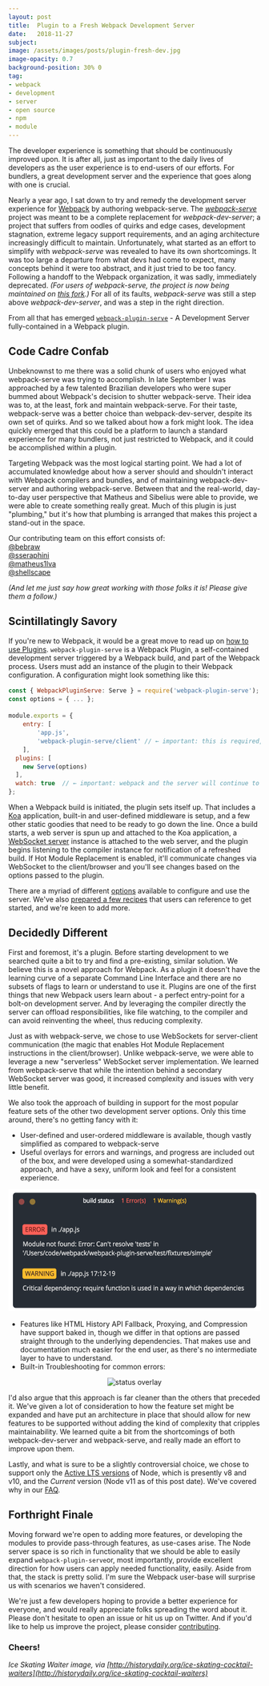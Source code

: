 ```yaml
---
layout: post
title:  Plugin to a Fresh Webpack Development Server
date:   2018-11-27
subject:
image: /assets/images/posts/plugin-fresh-dev.jpg
image-opacity: 0.7
background-position: 30% 0
tag:
- webpack
- development
- server
- open source
- npm
- module
---
```


The developer experience is something that should be continuously improved upon. It is after all, just as important to the daily lives of developers as the user experience is to end-users of our efforts. For bundlers, a great development server and the experience that goes along with one is crucial.

<!-- more -->

Nearly a year ago, I sat down to try and remedy the development server experience for [Webpack](https://www.npmjs.com/package/webpack) by authoring webpack-serve. The _[webpack-serve](https://www.npmjs.com/package/webpack-serve)_ project was meant to be a complete replacement for _webpack-dev-server_; a project that suffers from oodles of quirks and edge cases, development stagnation, extreme legacy support requirements, and an aging architecture increasingly difficult to maintain. Unfortunately, what started as an effort to simplify with _webpack-serve_ was revealed to have its own shortcomings. It was too large a departure from what devs had come to expect, many concepts behind it were too abstract, and it just tried to be too fancy. Following a handoff to the Webpack organization, it was sadly, immediately deprecated. _(For users of webpack-serve, the project is now being maintained on [this fork](https://github.com/shellscape/webpack-serve).)_ For all of its faults, _webpack-serve_ was still a step above _webpack-dev-server_, and was a step in the right direction.

From all that has emerged [`webpack-plugin-serve`](https://github.com/shellscape/webpack-plugin-serve) - A Development Server fully-contained in a Webpack plugin.

## Code Cadre Confab

Unbeknownst to me there was a solid chunk of users who enjoyed what webpack-serve was trying to accomplish. In late September I was approached by a few talented Brazilian developers who were super bummed about Webpack's decision to shutter webpack-serve. Their idea was to, at the least, fork and maintain webpack-serve. For their taste, webpack-serve was a better choice than webpack-dev-server, despite its own set of quirks. And so we talked about how a fork might look. The idea quickly emerged that this could be a platform to launch a standard experience for many bundlers, not just restricted to Webpack, and it could be accomplished within a plugin.

Targeting Webpack was the most logical starting point. We had a lot of accumulated knowledge about how a server should and shouldn't interact with Webpack compilers and bundles, and of maintaining webpack-dev-server and authoring webpack-serve. Between that and the real-world, day-to-day user perspective that Matheus and Sibelius were able to provide, we were able to create something really great. Much of this plugin is just "plumbing," but it's how that plumbing is arranged that makes this project a stand-out in the space.

Our contributing team on this effort consists of:  
  [@bebraw](https://twitter.com/bebraw)  
  [@sseraphini](https://twitter.com/sseraphini)  
  [@matheus1lva](https://twitter.com/matheus1lva)  
  [@shellscape](https://twitter.com/shellscape)  
  
  _(And let me just say how great working with those folks it is! Please give them a follow.)_

## Scintillatingly Savory

If you're new to Webpack, it would be a great move to read up on [how to use Plugins](https://webpack.js.org/concepts/plugins/). `webpack-plugin-serve` is a Webpack Plugin, a self-contained development server triggered by a Webpack build, and part of the Webpack process. Users must add an instance of the plugin to their Webpack configuration. A configuration might look something like this:

```js
const { WebpackPluginServe: Serve } = require('webpack-plugin-serve');
const options = { ... };

module.exports = {
	entry: [
		'app.js',
		'webpack-plugin-serve/client' // ← important: this is required, where the magic happens in the browser
	],
  plugins: [
    new Serve(options)
  ],
  watch: true  // ← important: webpack and the server will continue to run in watch mode
};
```

When a Webpack build is initiated, the plugin sets itself up. That includes a [Koa](https://koajs.com) application, built-in and user-defined middleware is setup, and a few other static goodies that need to be ready to go down the line. Once a build starts, a web server is spun up and attached to the Koa application, a [WebSocket server](https://github.com/websockets/ws) instance is attached to the web server, and the plugin begins listening to the compiler instance for notification of a refreshed build. If Hot Module Replacement is enabled, it'll communicate changes via WebSocket to the client/browser and you'll see changes based on the options passed to the plugin.

There are a myriad of different [options](https://github.com/shellscape/webpack-plugin-serve/blob/master/README.md#options) available to configure and use the server. We've also [prepared a few recipes](https://github.com/shellscape/webpack-plugin-serve/tree/master/recipes) that users can reference to get started, and we're keen to add more.

## Decidedly Different

First and foremost, it's a plugin. Before starting development to we searched quite a bit to try and find a pre-existing, similar solution. We believe this is a novel approach for Webpack. As a plugin it doesn't have the learning curve of a separate Command Line Interface and there are no subsets of flags to learn or understand to use it. Plugins are one of the first things that new Webpack users learn about - a perfect entry-point for a bolt-on development server. And by leveraging the compiler directly the server can offload responsibilities, like file watching, to the compiler and can avoid reinventing the wheel, thus reducing complexity.

Just as with webpack-serve, we chose to use WebSockets for server-client communication (the magic that enables Hot Module Replacement instructions in the client/browser). Unlike webpack-serve, we were able to leverage a new "serverless" WebSocket server implementation. We learned from webpack-serve that while the intention behind a secondary WebSocket server was good, it increased complexity and issues with very little benefit.

We also took the approach of building in support for the most popular feature sets of the other two development server options. Only this time around, there's no getting fancy with it:

- User-defined and user-ordered middleware is available, though vastly simplified as compared to webpack-serve
- Useful overlays for errors and warnings, and progress are included out of the box, and were developed using a somewhat-standardized approach, and have a sexy, uniform look and feel for a consistent experience.

<div align="center">
	<img height="244" src="https://raw.githubusercontent.com/shellscape/webpack-plugin-serve/HEAD/assets/status-overlay.png" alt="status overlay" style="height: 244px !important">
</div>

- Features like HTML History API Fallback, Proxying, and Compression have support baked in, though we differ in that options are passed straight through to the underlying dependencies. That makes use and documentation much easier for the end user, as there's no intermediate layer to have to understand.
- Built-in Troubleshooting for common errors:

<div align="center">
	<img height="300" src="https://raw.githubusercontent.com/shellscape/webpack-plugin-serve/HEAD/assets/404.png" alt="status overlay" style="height: 300px !important">
</div>

I'd also argue that this approach is far cleaner than the others that preceded it. We've given a lot of consideration to how the feature set might be expanded and have put an architecture in place that should allow for new features to be supported without adding the kind of complexity that cripples maintainability. We learned quite a bit from the shortcomings of both webpack-dev-server and webpack-serve, and really made an effort to improve upon them.

Lastly, and what is sure to be a slightly controversial choice, we chose to support only the [Active LTS versions](https://github.com/nodejs/Release) of Node, which is presently v8 and v10, and the _Current_ version (Node v11 as of this post date). We've covered why in our [FAQ](https://github.com/shellscape/webpack-plugin-serve/blob/master/.github/FAQ.md).

## Forthright Finale

Moving forward we're open to adding more features, or developing the modules to provide pass-through features, as use-cases arise. The Node server space is so rich in functionality that we should be able to easily expand `webpack-plugin-serve`or, most importantly, provide excellent direction for how users can apply needed functionality, easily. Aside from that, the stack is pretty solid. I'm sure the Webpack user-base will surprise us with scenarios we haven't considered.

We're just a few developers hoping to provide a better experience for everyone, and would really appreciate folks spreading the word about it. Please don't hesitate to open an issue or hit us up on Twitter. And if you'd like to help us improve the project, please consider [contributing](https://github.com/shellscape/webpack-plugin-serve).

### Cheers!

_Ice Skating Waiter image, via [http://historydaily.org/ice-skating-cocktail-waiters](http://historydaily.org/ice-skating-cocktail-waiters)_